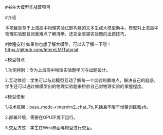 #书生大模型实战营项目

#介绍

本项目是基于上海高中物理实验试题构建的文本生成大模型助手。模型对上海高中物理实验题目的重难点了解清晰，还完全掌握实验题的出题技巧。

#教程安利 如果你也想了解大模型，可以去了解一下哦！https://github.com/InternLM/Tutorial

#模型特点

1.功能特别：专为上海高中物理实验题学习与出题设计。

2.互动体验：学生可以与此模型互动了解每一个实验的重难点，解决自己的疑惑。学生还可以通过做模型出的物理实验题来检验自己对物理实验的掌握程度。

#模型使用

1.技术框架：base_mode->internlm2_chat_7b,包括且不限于增量训练和sft。

2.部署环境，需要在GPU环境下运行。

3.交互方式：学生在Web界面与模型进行交互。

